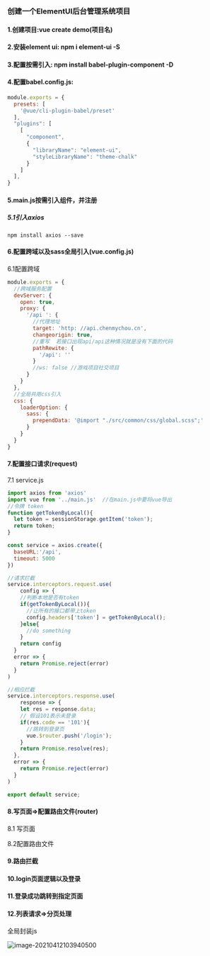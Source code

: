 ### 创建一个ElementUI后台管理系统项目

#### 1.创建项目:vue create demo(项目名) 

#### 2.安装element ui: npm i element-ui -S

#### 3.配置按需引入: npm install babel-plugin-component -D         

#### 4.配置babel.config.js:

```vue.js
module.exports = {
  presets: [
    '@vue/cli-plugin-babel/preset'
  ],
  "plugins": [
    [
      "component",
      {
        "libraryName": "element-ui",
        "styleLibraryName": "theme-chalk"
      }
    ]
  ],
}
```

#### 5.main.js按需引入组件，并注册

##### 5.1引入axios

```
npm install axios --save
```

#### 6.配置跨域以及sass全局引入(vue.config.js)

6.1配置跨域

```javascript
module.exports = {
  //跨域服务配置
  devServer: {
    open: true,
    proxy: {
      '/api ': {
        //代理地址
        target: 'http: //api.chenmychou.cn',
        changeorigin: true,
        //重写  若接口出现api/api这种情况就是没有下面的代码
        pathRewite: {
          '/api': ''
        }
        //ws: false //游戏项目社交项目
      }
    }
  },
  //全局共用css引入
  css: {
    loaderOption: {
      sass: {
        prependData: '@import "./src/common/css/global.scss";'
      }
    }
  }
}
```



#### 7.配置接口请求(request)

7.1  service.js

```javascript
import axios from 'axios'
import vue from '../main.js'  //在main.js中要将vue导出
//令牌 token
function getTokenByLocal(){
  let token = sessionStorage.getItem('token');
  return token;
}

const service = axios.create({
  baseURL:'/api',
  timeout: 5000
})

//请求拦截
service.interceptors.request.use(
	config => {
    //判断本地是否有token
    if(getTokenByLocal()){
      //让所有的接口都带上token
      config.headers['token'] = getTokenByLocal();
    }else{
      //do something
    }
    return config
  }
  error => {
  	return Promise.reject(error)
  }
)

//相应拦截
service.interceptors.response.use(
	response => {
    let res = response.data;
    // 假设101表示未登录
    if(res.code == '101'){
      //跳转到登录页
      vue.$router.push('/login');
    }
    return Promise.resolve(res);
  },
  error => {
  	return Promise.reject(error)
  }
)

export default service;
```



#### 8.写页面=>配置路由文件(router)

8.1 写页面

8.2配置路由文件



#### 9.路由拦截

#### 10.login页面逻辑以及登录

#### 11.登录成功跳转到指定页面

#### 12.列表请求=>分页处理

全局封装js

![image-20210412103940500](C:\Users\Administrator\Desktop\项目笔记\Vue\遮罩层.png)